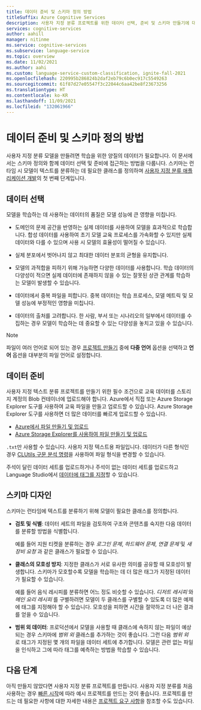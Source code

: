 ```yaml
---
title: 데이터 준비 및 스키마 정의 방법
titleSuffix: Azure Cognitive Services
description: 사용자 지정 분류 프로젝트를 위한 데이터 선택, 준비 및 스키마 만들기에 대해 알아봅니다.
services: cognitive-services
author: aahill
manager: nitinme
ms.service: cognitive-services
ms.subservice: language-service
ms.topic: overview
ms.date: 11/02/2021
ms.author: aahi
ms.custom: language-service-custom-classification, ignite-fall-2021
ms.openlocfilehash: 220995b286824b2daf2eb79c6b0ec917c5549263
ms.sourcegitcommit: 61f87d27e05547f3c22044c6aa42be8f23673256
ms.translationtype: HT
ms.contentlocale: ko-KR
ms.lasthandoff: 11/09/2021
ms.locfileid: "132061966"
---
```

# <a name="how-to-prepare-data-and-define-a-schema"></a>데이터 준비 및 스키마 정의 방법

사용자 지정 분류 모델을 만들려면 학습을 위한 양질의 데이터가 필요합니다. 이 문서에서는 스키마 정의와 함께 데이터 선택 및 준비에 접근하는 방법을 다룹니다. 스키마는 런타임 시 모델이 텍스트를 분류하는 데 필요한 클래스를 정의하며 [사용자 지정 분류 애플리케이션 개발](../overview.md#project-development-lifecycle)의 첫 번째 단계입니다.


## <a name="data-selection"></a>데이터 선택

모델을 학습하는 데 사용하는 데이터의 품질은 모델 성능에 큰 영향을 미칩니다.

* 도메인의 문제 공간을 반영하는 실제 데이터를 사용하여 모델을 효과적으로 학습합니다. 합성 데이터를 사용하여 초기 모델 교육 프로세스를 가속화할 수 있지만 실제 데이터와 다를 수 있으며 사용 시 모델의 효율성이 떨어질 수 있습니다.

* 실제 분포에서 벗어나지 않고 최대한 데이터 분포의 균형을 유지합니다.

* 모델의 과적합을 피하기 위해 가능하면 다양한 데이터를 사용합니다. 학습 데이터의 다양성이 적으면 실제 데이터에 존재하지 않을 수 있는 잘못된 상관 관계를 학습하는 모델이 발생할 수 있습니다. 
 
* 데이터에서 중복 파일을 피합니다. 중복 데이터는 학습 프로세스, 모델 메트릭 및 모델 성능에 부정적인 영향을 미칩니다. 

* 데이터의 출처를 고려합니다. 한 사람, 부서 또는 시나리오의 일부에서 데이터를 수집하는 경우 모델이 학습하는 데 중요할 수 있는 다양성을 놓치고 있을 수 있습니다. 

> [!NOTE]
> 파일이 여러 언어로 되어 있는 경우 [프로젝트 만들기](../quickstart.md) 중에 **다중 언어** 옵션을 선택하고 **언어** 옵션을 대부분의 파일 언어로 설정합니다.

## <a name="data-preparation"></a>데이터 준비

사용자 지정 텍스트 분류 프로젝트를 만들기 위한 필수 조건으로 교육 데이터를 스토리지 계정의 Blob 컨테이너에 업로드해야 합니다. Azure에서 직접 또는 Azure Storage Explorer 도구를 사용하여 교육 파일을 만들고 업로드할 수 있습니다. Azure Storage Explorer 도구를 사용하면 더 많은 데이터를 빠르게 업로드할 수 있습니다.  

* [Azure에서 파일 만들기 및 업로드](/azure/storage/blobs/storage-quickstart-blobs-portal#create-a-container)
* [Azure Storage Explorer를 사용하여 파일 만들기 및 업로드](/azure/vs-azure-tools-storage-explorer-blobs)

`.txt`만 사용할 수 있습니다. 사용자 지정 텍스트용 파일입니다. 데이터가 다른 형식인 경우 [CLUtils 구문 분석 명령](https://github.com/microsoft/CogSLanguageUtilities/blob/main/CLUtils/CogSLanguageUtilities.ViewLayer.CliCommands/Commands/ParseCommand/README.md)을 사용하여 파일 형식을 변경할 수 있습니다.

 주석이 달린 데이터 세트를 업로드하거나 주석이 없는 데이터 세트를 업로드하고 Language Studio에서 [데이터에 태그를 지정](../how-to/tag-data.md)할 수 있습니다. 
 
## <a name="schema-design"></a>스키마 디자인

스키마는 런타임에 텍스트를 분류하기 위해 모델이 필요한 클래스를 정의합니다.

* **검토 및 식별**: 데이터 세트의 파일을 검토하여 구조와 콘텐츠를 숙지한 다음 데이터를 분류할 방법을 식별합니다. 

    예를 들어 지원 티켓을 분류하는 경우 *로그인 문제*, *하드웨어 문제*, *연결 문제* 및 *새 장비 요청* 과 같은 클래스가 필요할 수 있습니다.

* **클래스의 모호성 방지**: 지정한 클래스가 서로 유사한 의미를 공유할 때 모호성이 발생합니다. 스키마가 모호할수록 모델을 학습하는 데 더 많은 태그가 지정된 데이터가 필요할 수 있습니다.  

    예를 들어 음식 레시피를 분류하면 어느 정도 비슷할 수 있습니다. *디저트 레시피* 와 *메인 요리 레시피* 를 구별하려면 모델이 두 클래스를 구별할 수 있도록 더 많은 예제에 태그를 지정해야 할 수 있습니다. 모호성을 피하면 시간을 절약하고 더 나은 결과를 얻을 수 있습니다. 

* **범위 외 데이터**: 프로덕션에서 모델을 사용할 때 클래스에 속하지 않는 파일이 예상되는 경우 스키마에 *범위 외* 클래스를 추가하는 것이 좋습니다. 그런 다음 *범위 외* 로 태그가 지정된 몇 개의 파일을 데이터 세트에 추가합니다. 모델은 관련 없는 파일을 인식하고 그에 따라 태그를 예측하는 방법을 학습할 수 있습니다.

## <a name="next-steps"></a>다음 단계

아직 만들지 않았다면 사용자 지정 분류 프로젝트를 만듭니다. 사용자 지정 분류를 처음 사용하는 경우 [빠른 시작](../quickstart.md)에 따라 예시 프로젝트를 만드는 것이 좋습니다. 프로젝트를 만드는 데 필요한 사항에 대한 자세한 내용은 [프로젝트 요구 사항](../how-to/create-project.md)을 참조할 수도 있습니다. 
